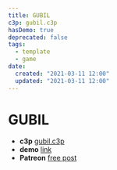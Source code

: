 ```yaml
---
title: GUBIL
c3p: gubil.c3p
hasDemo: true
deprecated: false
tags:
  - template
  - game 
date:
  created: "2021-03-11 12:00"
  updated: "2021-03-11 12:00"
---
```

# GUBIL

* **c3p** [gubil.c3p](source/c3p/gubil.c3p)
* **demo** [link](demo)
* **Patreon** [free post](https://www.patreon.com/posts/genetic-hello-48614130)
